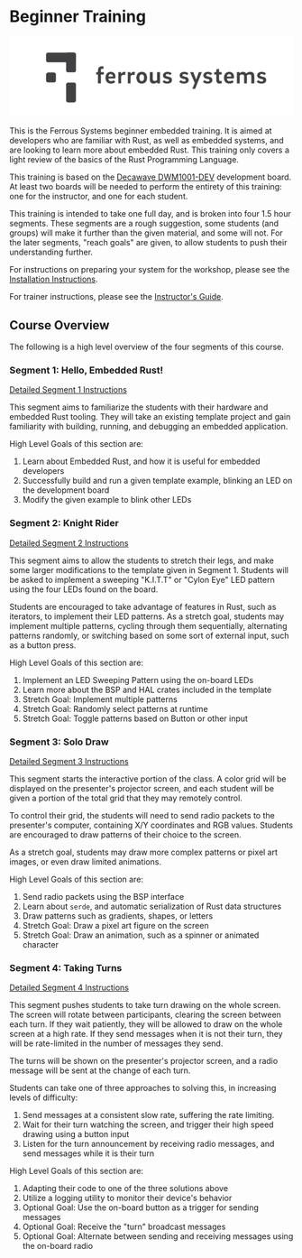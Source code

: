 # Beginner Training

[![Ferrous Systems](../images/ferrous-logo.png)](https://ferrous-systems.com/)

This is the Ferrous Systems beginner embedded training. It is aimed at developers who are familiar with Rust, as well as embedded systems, and are looking to learn more about embedded Rust. This training only covers a light review of the basics of the Rust Programming Language.

This training is based on the [Decawave DWM1001-DEV] development board. At least two boards will be needed to perform the entirety of this training: one for the instructor, and one for each student.

This training is intended to take one full day, and is broken into four 1.5 hour segments. These segments are a rough suggestion, some students (and groups) will make it further than the given material, and some will not. For the later segments, "reach goals" are given, to allow students to push their understanding further.

For instructions on preparing your system for the workshop, please see the [Installation Instructions].

For trainer instructions, please see the [Instructor's Guide].

[Decawave DWM1001-DEV]: #
[Instructor's Guide]: ./docs/instructor-guide.md
[Installation Instructions]: ./docs/INSTALL.md


## Course Overview

The following is a high level overview of the four segments of this course.

### Segment 1: Hello, Embedded Rust!

[Detailed Segment 1 Instructions](./docs/segment-1.md)

This segment aims to familiarize the students with their hardware and embedded Rust tooling. They will take an existing template project and gain familiarity with building, running, and debugging an embedded application.

High Level Goals of this section are:

1. Learn about Embedded Rust, and how it is useful for embedded developers
2. Successfully build and run a given template example, blinking an LED on the development board
3. Modify the given example to blink other LEDs

### Segment 2: Knight Rider

[Detailed Segment 2 Instructions](./docs/segment-2.md)

This segment aims to allow the students to stretch their legs, and make some larger modifications to the template given in Segment 1. Students will be asked to implement a sweeping "K.I.T.T" or "Cylon Eye" LED pattern using the four LEDs found on the board.

Students are encouraged to take advantage of features in Rust, such as iterators, to implement their LED patterns. As a stretch goal, students may implement multiple patterns, cycling through them sequentially, alternating patterns randomly, or switching based on some sort of external input, such as a button press.

High Level Goals of this section are:

1. Implement an LED Sweeping Pattern using the on-board LEDs
2. Learn more about the BSP and HAL crates included in the template
3. Stretch Goal: Implement multiple patterns
4. Stretch Goal: Randomly select patterns at runtime
5. Stretch Goal: Toggle patterns based on Button or other input

### Segment 3: Solo Draw

[Detailed Segment 3 Instructions](./docs/segment-3.md)

This segment starts the interactive portion of the class. A color grid will be displayed on the presenter's projector screen, and each student will be given a portion of the total grid that they may remotely control.

To control their grid, the students will need to send radio packets to the presenter's computer, containing X/Y coordinates and RGB values. Students are encouraged to draw patterns of their choice to the screen.

As a stretch goal, students may draw more complex patterns or pixel art images, or even draw limited animations.

High Level Goals of this section are:

1. Send radio packets using the BSP interface
2. Learn about `serde`, and automatic serialization of Rust data structures
3. Draw patterns such as gradients, shapes, or letters
4. Stretch Goal: Draw a pixel art figure on the screen
5. Stretch Goal: Draw an animation, such as a spinner or animated character

### Segment 4: Taking Turns

[Detailed Segment 4 Instructions](./docs/segment-4.md)

This segment pushes students to take turn drawing on the whole screen. The screen will rotate between participants, clearing the screen between each turn. If they wait patiently, they will be allowed to draw on the whole screen at a high rate. If they send messages when it is not their turn, they will be rate-limited in the number of messages they send.

The turns will be shown on the presenter's projector screen, and a radio message will be sent at the change of each turn.

Students can take one of three approaches to solving this, in increasing levels of difficulty:

1. Send messages at a consistent slow rate, suffering the rate limiting.
2. Wait for their turn watching the screen, and trigger their high speed drawing using a button input
3. Listen for the turn announcement by receiving radio messages, and send messages while it is their turn

High Level Goals of this section are:

1. Adapting their code to one of the three solutions above
2. Utilize a logging utility to monitor their device's behavior
3. Optional Goal: Use the on-board button as a trigger for sending messages
4. Optional Goal: Receive the "turn" broadcast messages
5. Optional Goal: Alternate between sending and receiving messages using the on-board radio
